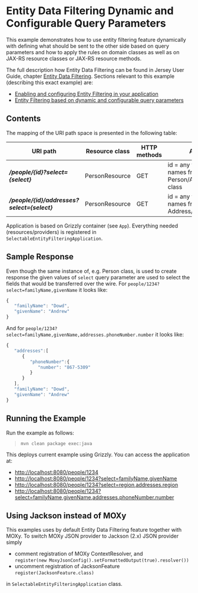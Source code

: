 [//]: # " Copyright (c) 2015, 2020 Oracle and/or its affiliates. All rights reserved. "
[//]: # " "
[//]: # " This program and the accompanying materials are made available under the "
[//]: # " terms of the Eclipse Distribution License v. 1.0, which is available at "
[//]: # " http://www.eclipse.org/org/documents/edl-v10.php. "
[//]: # " "
[//]: # " SPDX-License-Identifier: BSD-3-Clause "

Entity Data Filtering Dynamic and Configurable Query Parameters
===============================================================

This example demonstrates how to use entity filtering feature
dynamically with defining what should be sent to the other side based on
query parameters and how to apply the rules on domain classes as well as
on JAX-RS resource classes or JAX-RS resource methods.

The full description how Entity Data Filtering can be found in Jersey
User Guide, chapter [Entity Data
Filtering](https://eclipse-ee4j.github.io/jersey.github.io/documentation/latest/entity-filtering.html).
Sections relevant to this example (describing this exact example) are:

-   [Enabling and configuring Entity Filtering in your
    application](https://eclipse-ee4j.github.io/jersey.github.io/documentation/latest/entity-filtering.html#d0e14229)
-   [Entity Filtering based on dynamic and configurable query
    parameters](https://eclipse-ee4j.github.io/jersey.github.io/documentation/latest/entity-filtering.html#ef.selectable.annotations)

Contents
--------

The mapping of the URI path space is presented in the following table:

URI path                                     | Resource class   | HTTP methods   | Allowed values                                                               | Notes
------------------------------------------   | ---------------- | -------------- | ---------------------------------------------------------------------------- | ----------------------------------------------
**_/people/{id}?select={select}_**           |  PersonResource  |  GET           |  id = any value, select = field names from Person/Address/PhoneNumber class  |  Returns fields of Person/Address/PhoneNumber
**_/people/{id}/addresses?select={select}_** |  PersonResource  |  GET           |  id = any value, select = field names from Address/PhoneNumber class         |  Returns fields of Address/PhoneNumber

Application is based on Grizzly container (see `App`). Everything needed
(resources/providers) is registered in
`SelectableEntityFilteringApplication`.

Sample Response
---------------

Even though the same instance of, e.g. Person class, is used to create
response the given values of `select` query parameter are used to select
the fields that would be transferred over the wire. For
`people/1234?select=familyName,givenName` it looks like:

```javascript
{
   "familyName": "Dowd",
   "givenName": "Andrew"
}
```

And for `people/1234?select=familyName,givenName,addresses.phoneNumber.number` it looks like:

```javascript
{
   "addresses":[
      {
         "phoneNumber":{
            "number": "867-5309"
         }
      }
   ],
   "familyName": "Dowd",
   "givenName": "Andrew"
}
```

Running the Example
-------------------

Run the example as follows:

>     mvn clean package exec:java

This deploys current example using Grizzly. You can access the
application at:

-   <http://localhost:8080/people/1234>
-   <http://localhost:8080/people/1234?select=familyName,givenName>
-   <http://localhost:8080/people/1234?select=region,addresses.region>
-   <http://localhost:8080/people/1234?select=familyName,givenName,addresses.phoneNumber.number>

Using Jackson instead of MOXy
-----------------------------

This examples uses by default Entity Data Filtering feature together
with MOXy. To switch MOXy JSON provider to Jackson (2.x) JSON provider
simply

-   comment registration of MOXy ContextResolver, and\
     `register(new MoxyJsonConfig().setFormattedOutput(true).resolver())`
-   uncomment registration of JacksonFeature\
     `register(JacksonFeature.class)`

in `SelectableEntityFilteringApplication` class.
